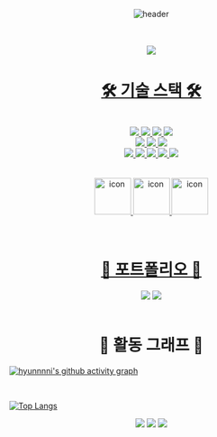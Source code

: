 <div align="center">
  
  ![header](https://capsule-render.vercel.app/api?type=Venom&color=AAF0D1&height=150&section=header&text=🧁Hello!welcome%20hyun's%20github🧁&desc=🤸‍♀️어서오세요%20경현이의%20깃허브입니다🤸‍♀️&fontColor=FFE4E1&fontSize=50&descSize=30&animation=fadeIn&fontAlignY=55&&descAlignY=90)

<br>
<br>
<a href="https://github.com/hyunnnni"><img src="https://hits.seeyoufarm.com/api/count/incr/badge.svg?url=https%3A%2F%2Fgithub.com%2Fsoyeon207&count_bg=%23000000&title_bg=%23000000&icon=github.svg&icon_color=%23E7E7E7&title=GitHub&edge_flat=false)"/></a> <a href="https://solved.ac/whkakrkr">

<br>

<h1>🛠 기술 스택 🛠</h1>

<br>

<img src="https://img.shields.io/badge/Github-black?style=for-the-badge&logo=github&logoColor=#9B9B9B"/> 
<img src="https://img.shields.io/badge/JAVA-yellow?style=for-the-badge&logo=IntelliJidea&logoColor=000000"/> 
<img src="https://img.shields.io/badge/MySQL-blue?style=for-the-badge&logo=MariaDB&logoColor=000000"/> 
<img src="https://img.shields.io/badge/Gradle-gray?style=for-the-badge&logo=gradle&logoColor=#24A47F"/>
<br>
<img src="https://img.shields.io/badge/SPRING-6DB33F?style=for-the-badge&logo=Spring&logoColor=white"/>
<img src="https://img.shields.io/badge/SPRING BOOT-6DB33F?style=for-the-badge&logo=Spring Boot&logoColor=white"/>
<img src="https://img.shields.io/badge/SPRING SECURITY-6DB33F?style=for-the-badge&logo=Spring Security&logoColor=white"/>
<br>
<img src="https://img.shields.io/badge/MARIA DB-003545?style=for-the-badge&logo=MariaDB&logoColor=white"/>
<img src="https://img.shields.io/badge/INTELIJ IDEA-black?style=for-the-badge&logo=Intellij IDEA&logoColor=white"/>
<img src="https://img.shields.io/badge/POSTMAN-FF6C37?style=for-the-badge&logo=Postman&logoColor=white"/>
<img src="https://img.shields.io/badge/ERD CLOUD-8D8BD9?style=for-the-badge&logoColor=white"/>
<img src="https://img.shields.io/badge/NOTION-black?style=for-the-badge&logo=Notion&logoColor=white"/>


<br>
<br>
<br>

<img src="https://techstack-generator.vercel.app/github-icon.svg" alt="icon" width="65" height="65" />
<img src="https://techstack-generator.vercel.app/java-icon.svg" alt="icon" width="65" height="65" />
<img src="https://techstack-generator.vercel.app/mysql-icon.svg" alt="icon" width="65" height="65" />

<br>
<br>
<br>

<h1>💭 포트폴리오 💭</h1>
<a href="https://remarkable-wind-488.notion.site/4ac99da6cc37445fa0518804dbdf6c14?pvs=4" target="_blank"><img src="https://img.shields.io/badge/notion-000000?style=for-the-badge&logo=notion&logoColor=ffffff"/></a>
<a href="https://www.canva.com/design/DAF9ggg7h2w/_0WbW9wlcQG2dYhqVAocJg/view?utm_content=DAF9ggg7h2w&utm_campaign=designshare&utm_medium=link&utm_source=editor" target="_blank"><img src="https://img.shields.io/badge/portfolio-ADD8E6?style=for-the-badge&logo=MicrosoftPowerPoint&logoColor=ffffff"/></a>

<br>
<br>

  
<h1>📃 활동 그래프 📃</h1>

</div>

[![hyunnnni's github activity graph](https://github-readme-activity-graph.vercel.app/graph?username=hyunnnni&theme=Default)](https://github.com/hyunnnni/github-readme-activity-graph)

<br>

[![Top Langs](https://github-readme-stats.vercel.app/api/top-langs/?username=hyunnnni&layout=compact)](https://github.com/hyunnnni/github-readme-stats)

<div align="center">
  
![](http://github-profile-summary-cards.vercel.app/api/cards/profile-details?username=hyunnnni&theme=graywhite)
![](http://github-profile-summary-cards.vercel.app/api/cards/stats?username=hyunnnni&theme=graywhite)
![](http://github-profile-summary-cards.vercel.app/api/cards/productive-time?username=hyunnnni&theme=graywhite&utcOffset=8)

<!-- [![Solved.ac](http://mazassumnida.wtf/api/generate_badge?boj=wruoma)](https://solved.ac/wruoma) -->


<!--
**hyunnnni/hyunnnni** is a ✨ _special_ ✨ repository because its `README.md` (this file) appears on your GitHub profile.
Here are some ideas to get you started:

- 🔭 I’m currently working on ...
- 🌱 I’m currently learning ...
- 👯 I’m looking to collaborate on ...
- 🤔 I’m looking for help with ...
- 💬 Ask me about ...
- 📫 How to reach me: ...
- 😄 Pronouns: ...
- ⚡ Fun fact: ...
&fontSize=폰트크기&animation=애니메이션효과종류&fontAlignY=글씨상하정렬
-->
